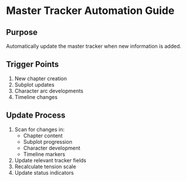 # Master Tracker Automation Guide

## Purpose
Automatically update the master tracker when new information is added.

## Trigger Points
1. New chapter creation
2. Subplot updates
3. Character arc developments
4. Timeline changes

## Update Process
1. Scan for changes in:
   - Chapter content
   - Subplot progression
   - Character development
   - Timeline markers
2. Update relevant tracker fields
3. Recalculate tension scale
4. Update status indicators